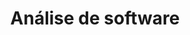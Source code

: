 ---
title: Análise de software
tags: [uml, projetos]
style: fill
color: dark
description: Aulas de modelagem de software
external_url: https://jocile.com/oldsite/categories/engenharia-de-software/
---
